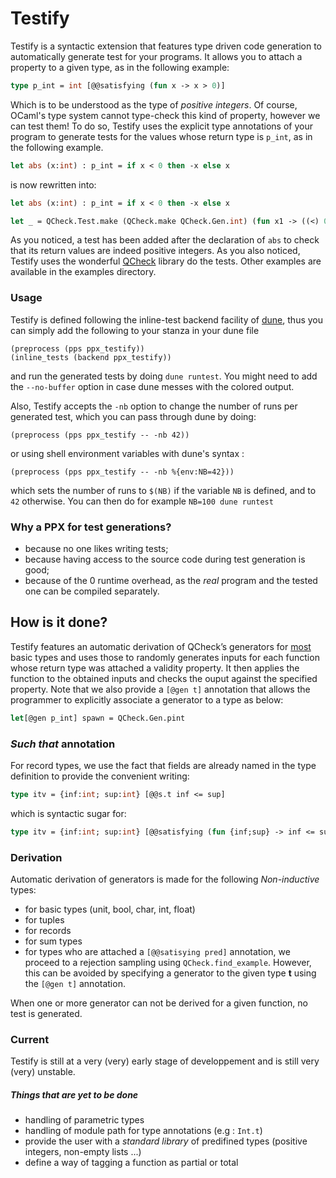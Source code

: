# Testify
Testify is a syntactic extension that features type driven code
generation to automatically generate test for your programs. It allows
you to attach a property to a given type, as in the following example:

```OCaml
type p_int = int [@@satisfying (fun x -> x > 0)]
```

Which is to be understood as the type of *positive integers*. Of
course, OCaml's type system cannot type-check this kind of property,
however we can test them!  To do so, Testify uses the explicit type
annotations of your program to generate tests for the values whose
return type is ```p_int```, as in the following example.

```OCaml
let abs (x:int) : p_int = if x < 0 then -x else x
```
is now rewritten into:

```OCaml
let abs (x:int) : p_int = if x < 0 then -x else x

let _ = QCheck.Test.make (QCheck.make QCheck.Gen.int) (fun x1 -> ((<) 0) (abs x1))
```

As you noticed, a test has been added after the declaration of
```abs``` to check that its return values are indeed positive
integers. As you also noticed, Testify uses the wonderful
[QCheck](https://github.com/c-cube/qcheck) library do the tests. Other
examples are available in the examples directory.

### Usage
Testify is defined following the inline-test backend facility of
[dune](https://dune.readthedocs.io/en/stable/tests.html#defining-your-own-inline-test-backend),
thus you can simply add the following to your stanza in your dune file

```
(preprocess (pps ppx_testify))
(inline_tests (backend ppx_testify))
```

and run the generated tests by doing `dune runtest`.  You might need
to add the `--no-buffer` option in case dune messes with the colored
output.

Also, Testify accepts the `-nb` option to change the number of runs per generated test, which you can pass through dune by doing:

```
(preprocess (pps ppx_testify -- -nb 42))
```

or using shell environment variables with dune's syntax :

```
(preprocess (pps ppx_testify -- -nb %{env:NB=42}))
```

which sets the number of runs to `$(NB)` if the variable `NB` is defined, and to `42` otherwise.
You can then do for example `NB=100 dune runtest`

### Why a PPX for test generations?
- because no one likes writing tests;
- because having access to the source code during test generation is good;
- because of the 0 runtime overhead, as the *real* program and the tested one can be compiled separately.

## How is it done?
Testify features an automatic derivation of QCheck’s generators for
[most](#derivation) basic types and uses those to randomly generates
inputs for each function whose return type was attached a validity property.
It then applies the function to the obtained inputs and checks the
ouput against the specified property. Note that we also provide a
```[@gen t]``` annotation that allows the programmer to explicitly
associate a generator to a type as below:

```OCaml
let[@gen p_int] spawn = QCheck.Gen.pint
```

### *Such that* annotation
For record types, we use the fact that fields are already named in the
type definition to provide the convenient writing:

```OCaml
type itv = {inf:int; sup:int} [@@s.t inf <= sup]
```
which is syntactic sugar for:

```OCaml
type itv = {inf:int; sup:int} [@@satisfying (fun {inf;sup} -> inf <= sup)]
```

### Derivation
Automatic derivation of generators is made for the following *Non-inductive* types:
- for basic types (unit, bool, char, int, float)
- for tuples
- for records
- for sum types
- for types who are attached a ```[@@satisying pred]``` annotation, we
  proceed to a rejection sampling using
  ```QCheck.find_example```. However, this can be avoided by
  specifying a generator to the given type **t** using the ```[@gen
  t]``` annotation.

When one or more generator can not be derived for a given function, no
test is generated.

### Current
Testify is still at a very (very) early stage of developpement and is
still very (very) unstable.

##### Things that are yet to be done
- handling of parametric types
- handling of module path for type annotations (e.g : `Int.t`)
- provide the user with a *standard library* of predifined types (positive integers, non-empty lists ...)
- define a way of tagging a function as partial or total
